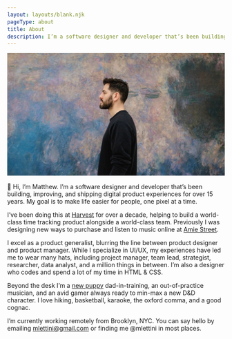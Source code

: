 ```yaml
---
layout: layouts/blank.njk
pageType: about
title: About
description: I’m a software designer and developer that’s been building, improving, and shipping digital product experiences for over 15 years.
---
```


<section>
  <div class="inner">
    <img src="/images/matthew-lettini-portrait.jpg" alt="A portrait of me" data-zoomable>

👋 Hi, I’m Matthew. I’m a software designer and developer that’s been building, improving, and shipping digital product experiences for over 15 years. My goal is to make life easier for people, one pixel at a time.

I’ve been doing this at [Harvest](https://getharvest.com) for over a decade, helping to build a world-class time tracking product alongside a world-class team. Previously I was designing new ways to purchase and listen to music online at [Amie Street](https://en.wikipedia.org/wiki/Amie_Street).

I excel as a product generalist, blurring the line between product designer and product manager. While I specialize in UI/UX, my experiences have led me to wear many hats, including project manager, team lead, strategist, researcher, data analyst, and a million things in between. I’m also a designer who codes and spend a lot of my time in HTML & CSS.

Beyond the desk I’m a [new puppy](https://www.instagram.com/p/CXeYImOFqui) dad-in-training, an out-of-practice musician, and an avid gamer always ready to min-max a new D&D character. I love hiking, basketball, karaoke, the oxford comma, and a good cognac.

I’m currently working remotely from Brooklyn, NYC. You can say hello by emailing [mlettini@gmail.com](mailto:mlettini@gmail.com?subject=Hello!) or finding me @mlettini in most places.

  </div>
</section>
